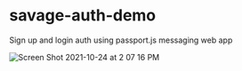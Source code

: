 # savage-auth-demo
Sign up and login auth using passport.js messaging web app


![Screen Shot 2021-10-24 at 2 07 16 PM](https://user-images.githubusercontent.com/29158874/138607074-827f69f1-49e6-488d-91a4-fb2ad2e262b7.png)
